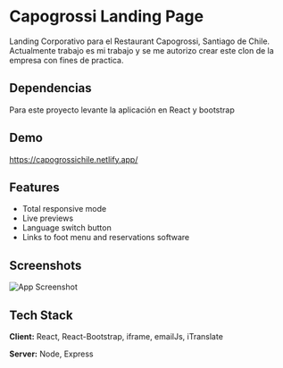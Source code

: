 
# Capogrossi Landing Page

Landing Corporativo para el Restaurant Capogrossi, Santiago de Chile. Actualmente trabajo es mi trabajo y se me autorizo crear este clon de la empresa con fines de practica.

## Dependencias

Para este proyecto levante la aplicación en React y bootstrap

## Demo

<https://capogrossichile.netlify.app/>

## Features

- Total responsive mode
- Live previews
- Language switch button
- Links to foot menu and reservations software

## Screenshots

![App Screenshot](https://firebasestorage.googleapis.com/v0/b/capogrossi-restaurant-data.appspot.com/o/capogrossi-web.capture.jpeg?alt=media&token=23d51991-9a1c-481c-a82f-47679986f378)

## Tech Stack

**Client:** React, React-Bootstrap, iframe, emailJs, iTranslate

**Server:** Node, Express
